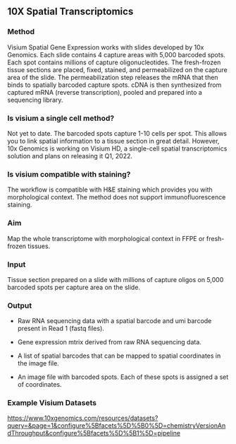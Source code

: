 ## 10X Spatial Transcriptomics

### Method

Visium Spatial Gene Expression works with slides developed by 10x Genomics. Each slide contains 4 capture areas with 5,000 barcoded spots. Each spot contains millions of capture oligonucleotides. The fresh-frozen tissue sections are placed, fixed, stained, and permeabilized on the capture area of the slide. The permeabilization step releases the mRNA that then binds to spatially barcoded capture spots. cDNA is then synthesized from captured mRNA (reverse transcription), pooled and prepared into a sequencing library.

### Is visium a single cell method?

Not yet to date. The barcoded spots capture 1-10 cells per spot. This allows you to link spatial information to a tissue section in great detail. However, 10x Genomics is working on Visium HD, a single-cell spatial transcriptomics solution and plans on releasing it Q1, 2022.

### Is visium compatible with staining?

The workflow is compatible with H&E staining which provides you with morphological context. The method does not support immunofluorescence staining.

### Aim

Map the whole transcriptome with morphological context in FFPE or fresh-frozen tissues.

### Input

Tissue section prepared on a slide with millions of capture oligos on 5,000 barcoded spots per capture area on the slide.

### Output

- Raw RNA sequencing data with a spatial barcode and umi barcode present in Read 1 (fastq files).

- Gene expression mtrix derived from raw RNA sequencing data.

- A list of spatial barcodes that can be mapped to spatial coordinates in the image file.

- An image file with barcoded spots. Each of these spots is assigned a set of coordinates.

### Example Visium Datasets

https://www.10xgenomics.com/resources/datasets?query=&page=1&configure%5Bfacets%5D%5B0%5D=chemistryVersionAndThroughput&configure%5Bfacets%5D%5B1%5D=pipeline
